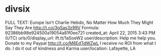 # divsix

FULL TEXT: Europe Isn’t Charlie Hebdo, No Matter How Much They Might Say They Are http://t.co/3gSas3z99V
Formula: 92386bb98e924500a19054a81f0ee721
created_at: April 22, 2015 3:43 PM (UTC)
urls/0/display_url: ift.tt/1aSoeW2
user/description: Help me help you. Donate to my Paypal http://t.co/M8EdTdWZwL  I receive no ROI from what I do. I do it out of kindness and Karma
user/location: Lafayette, LA